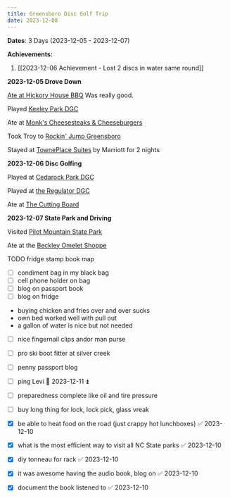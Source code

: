 ```yaml
---
title: Greensboro Disc Golf Trip
date: 2023-12-08
---
```

**Dates**: 3 Days (2023-12-05 - 2023-12-07)

**Achievements:**
1. [[2023-12-06 Achievement - Lost 2 discs in water same round]]

**2023-12-05 Drove Down**

[Ate at Hickory House BBQ](https://maps.app.goo.gl/ThfjCP7yEabToYx2A)
Was really good.

Played [Keeley Park DGC](https://udisc.com/courses/keeley-park-dgc-PqOz)

Ate at [Monk's Cheesesteaks & Cheeseburgers](https://maps.app.goo.gl/xaaWixbBTz5QzKXB9)

Took Troy to [Rockin' Jump Greensboro](https://maps.app.goo.gl/DchqTHzPsfYLznbDA)

Stayed at [TownePlace Suites](https://maps.app.goo.gl/w9m66zhpy8vw6Jho8) by Marriott for 2 nights

**2023-12-06 Disc Golfing**

Played at [Cedarock Park DGC](https://udisc.com/courses/cedarock-park-3op3)

Played at [the Regulator DGC](https://udisc.com/courses/the-regulator-at-rock-creek-Vaol)

Ate at [The Cutting Board](https://maps.app.goo.gl/UhWrH5wk6n5oxgvc6)

**2023-12-07 State Park and Driving**

Visited [Pilot Mountain State Park](https://maps.app.goo.gl/YffcZTZxBhzhAvcUA)

Ate at the [Beckley Omelet Shoppe](https://maps.app.goo.gl/qEcm9axKDC6Jn93Z8)

TODO fridge
stamp book
map



- [ ] condiment bag in my black bag
- [ ] cell phone holder on bag
- [ ] blog on passport book
- [ ] blog on fridge
-  buying chicken and fries over and over sucks
-  own bed worked well with pull out
- a gallon of water is nice but not needed
- [ ] nice fingernail clips andor man purse
- [ ] pro ski boot fitter at silver creek
- [ ] penny passport blog
- [ ] ping Levi 📅 2023-12-11 ⏫ 
- [ ] preparedness complete like oil and tire pressure
- [ ] buy long thing for lock, lock pick, glass vreak
- [x] be able to heat food on the road (just crappy hot lunchboxes) ✅ 2023-12-10
- [x] what is the most efficient way to visit all NC State parks ✅ 2023-12-10
- [x] diy tonneau for rack ✅ 2023-12-10
- [x] it was awesome having the audio book, blog on ✅ 2023-12-10
- [x] document the book listened to ✅ 2023-12-10

